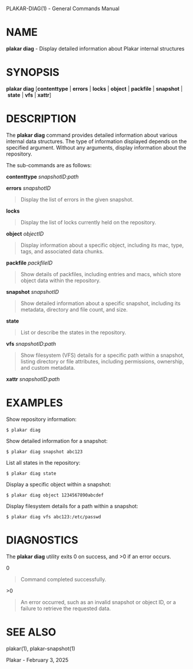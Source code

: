 PLAKAR-DIAG(1) - General Commands Manual

# NAME

**plakar diag** - Display detailed information about Plakar internal structures

# SYNOPSIS

**plakar diag**
\[**contenttype**&nbsp;|&nbsp;**errors**&nbsp;|&nbsp;**locks**&nbsp;|&nbsp;**object**&nbsp;|&nbsp;**packfile**&nbsp;|&nbsp;**snapshot**&nbsp;|&nbsp;**state**&nbsp;|&nbsp;**vfs**&nbsp;|&nbsp;**xattr**]

# DESCRIPTION

The
**plakar diag**
command provides detailed information about various internal data structures.
The type of information displayed depends on the specified argument.
Without any arguments, display information about the repository.

The sub-commands are as follows:

**contenttype** *snapshotID*:*path*

**errors** *snapshotID*

> Display the list of errors in the given snapshot.

**locks**

> Display the list of locks currently held on the repository.

**object** *objectID*

> Display information about a specific object, including its mac,
> type, tags, and associated data chunks.

**packfile** *packfileID*

> Show details of packfiles, including entries and macs, which
> store object data within the repository.

**snapshot** *snapshotID*

> Show detailed information about a specific snapshot, including its
> metadata, directory and file count, and size.

**state**

> List or describe the states in the repository.

**vfs** *snapshotID*:*path*

> Show filesystem (VFS) details for a specific path within a snapshot,
> listing directory or file attributes, including permissions,
> ownership, and custom metadata.

**xattr** *snapshotID*:*path*

# EXAMPLES

Show repository information:

	$ plakar diag

Show detailed information for a snapshot:

	$ plakar diag snapshot abc123

List all states in the repository:

	$ plakar diag state

Display a specific object within a snapshot:

	$ plakar diag object 1234567890abcdef

Display filesystem details for a path within a snapshot:

	$ plakar diag vfs abc123:/etc/passwd

# DIAGNOSTICS

The **plakar diag** utility exits&#160;0 on success, and&#160;&gt;0 if an error occurs.

0

> Command completed successfully.

&gt;0

> An error occurred, such as an invalid snapshot or object ID, or a
> failure to retrieve the requested data.

# SEE ALSO

plakar(1),
plakar-snapshot(1)

Plakar - February 3, 2025
